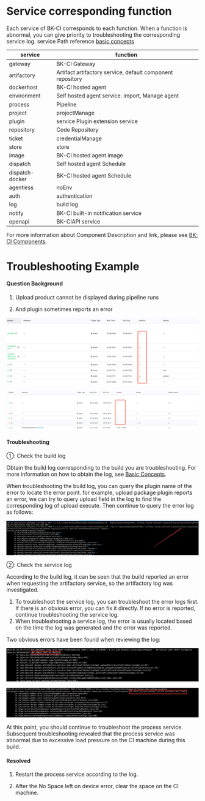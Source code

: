  # Service corresponding function 

 Each service of BK-CI corresponds to each function. When a function is abnormal, you can give priority to troubleshooting the corresponding service log.  service Path reference [basic concepts](./user-guide.md) 

 | service          | function                             |
 | --------------- | -------------------------------- |
 | gateway         | BK-CI Gateway                         |
 | artifactory     | Artifact artifactory service, default component repository     |
 | dockerhost      | BK-CI hosted agent                       |
 | environment     | Self hosted agent service.  import, Manage agent|
 |  process         | Pipeline                           |
 | project         | projectManage                         |
 | plugin          | service Plugin extension service               |
 | repository      | Code Repository                           |
 | ticket          | credentialManage                         |
 | store           | store                         |
 | image           | BK-CI hosted agent image                   |
 | dispatch        | Self hosted agent Schedule                   |
 | dispatch-docker |BK-CI hosted agent Schedule                   |
 | agentless       | noEnv                       |
 | auth            | authentication                         |
 | log             | build log                         |
 | notify          | BK-CI built-in notification service                 |
 | openapi         | BK-CIAPI service                      | 

 For more information about Component Description and link, please see [BK-CI Components](https://docs.bkci.net/overview/components). 



 # Troubleshooting Example 

 #### Question Background 

 1. Upload product cannot be displayed during pipeline runs 

 2. And plugin sometimes reports an error 

 ![](../../assets/image-20220923105815460.png) 

 ![](../../assets/arc_list_error0.png) 



 #### Troubleshooting 

 ①: Check the build log 

 Obtain the build log corresponding to the build you are troubleshooting. For more information on how to obtain the log, see [Basic Concepts](./user-guide.md). 

 When troubleshooting the build log, you can query the plugin name of the error to locate the error point. for example, upload package plugin reports an error, we can try to query upload field in the log to find the corresponding log of upload execute.  Then continue to query the error log as follows: 

 ![](../../assets/arc_list_error1.png) 

 ②: Check the service log 

 According to the build log, it can be seen that the build reported an error when requesting the artifactory service, so the artifactory log was investigated. 

 1. To troubleshoot the service log, you can troubleshoot the error logs first. If there is an obvious error, you can fix it directly.  If no error is reported, continue troubleshooting the service log. 
 2. When troubleshooting a service log, the error is usually located based on the time the log was generated and the error was reported. 

 Two obvious errors have been found when reviewing the log: 

 ![](../../assets/arc_list_error2.png) 

 ![](../../assets/arc_list_error3.png) 

 At this point, you should continue to troubleshoot the process service. Subsequent troubleshooting revealed that the process service was abnormal due to excessive load pressure on the CI machine during this build. 


 #### Resolved 

 1. Restart the process service according to the log. 

 2. After the No Space left on device error, clear the space on the CI machine. 
